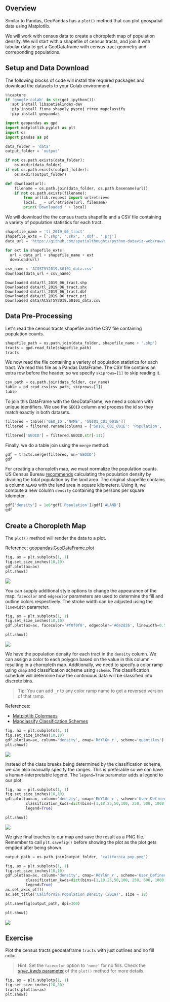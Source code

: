## Overview

Similar to Pandas, GeoPandas has a `plot()` method that can plot geospatial data using Matplotlib.

We will work with census data to create a choropleth map of population density. We will start with a shapefile of census tracts, and join it with tabular data to get a GeoDataframe with census tract geometry and correponding populations. 

## Setup and Data Download

The following blocks of code will install the required packages and download the datasets to your Colab environment.


```python
%%capture
if 'google.colab' in str(get_ipython()):
  !apt install libspatialindex-dev
  !pip install fiona shapely pyproj rtree mapclassify
  !pip install geopandas
```


```python
import geopandas as gpd
import matplotlib.pyplot as plt
import os
import pandas as pd

```


```python
data_folder = 'data'
output_folder = 'output'

if not os.path.exists(data_folder):
    os.mkdir(data_folder)
if not os.path.exists(output_folder):
    os.mkdir(output_folder)
```


```python
def download(url):
    filename = os.path.join(data_folder, os.path.basename(url))
    if not os.path.exists(filename):
        from urllib.request import urlretrieve
        local, _ = urlretrieve(url, filename)
        print('Downloaded ' + local)
```

We will download the the census tracts shapefile and a CSV file containing a variety of population statistics for each tract. 


```python
shapefile_name = 'tl_2019_06_tract'
shapefile_exts = ['.shp', '.shx', '.dbf', '.prj']
data_url = 'https://github.com/spatialthoughts/python-dataviz-web/raw/main/data/census/'

for ext in shapefile_exts:
  url = data_url + shapefile_name + ext
  download(url)

csv_name = 'ACSST5Y2019.S0101_data.csv'
download(data_url + csv_name)

```

    Downloaded data/tl_2019_06_tract.shp
    Downloaded data/tl_2019_06_tract.shx
    Downloaded data/tl_2019_06_tract.dbf
    Downloaded data/tl_2019_06_tract.prj
    Downloaded data/ACSST5Y2019.S0101_data.csv


## Data Pre-Processing

Let's read the census tracts shapefile and the CSV file containing population counts.


```python
shapefile_path = os.path.join(data_folder, shapefile_name + '.shp')
tracts = gpd.read_file(shapefile_path)
tracts
```

We now read the file containing a variety of population statistics for each tract. We read this file as a Pandas DataFrame. The CSV file contains an extra row before the header, so we specify `skiprows=[1]` to skip reading it.


```python
csv_path = os.path.join(data_folder, csv_name)
table = pd.read_csv(csv_path, skiprows=[1])
table
```

To join this DataFrame with the GeoDataFrame, we need a column with unique identifiers. We use the `GEOID` column and process the id so they match exactly in both datasets.


```python
filtered = table[['GEO_ID','NAME', 'S0101_C01_001E']]
filtered = filtered.rename(columns = {'S0101_C01_001E': 'Population', 'GEO_ID': 'GEOID'})

filtered['GEOID'] = filtered.GEOID.str[-11:]
```

Finally, we do a table join using the `merge` method.


```python
gdf = tracts.merge(filtered, on='GEOID')
gdf
```

For creating a choropleth map, we must normalize the population counts. US Census Bureau [recommends](https://www.census.gov/quickfacts/fact/note/US/LND110210) calculating the population density by dividing the total population by the land area. The original shapefile contains a column `ALAND` with the land area in square kilometers. Using it, we compute a new column `density` containing the persons per square kilometer.


```python
gdf['density'] = 1e6*gdf['Population']/gdf['ALAND']
gdf
```

## Create a Choropleth Map

The `plot()` method will render the data to a plot.

Reference: [geopandas.GeoDataFrame.plot](https://geopandas.org/en/stable/docs/reference/api/geopandas.GeoDataFrame.plot.html)


```python
fig, ax = plt.subplots(1, 1)
fig.set_size_inches(10,10)
gdf.plot(ax=ax)
plt.show()
```


    
![](python-dataviz-output/03_creating_maps_files/03_creating_maps_21_0.png)
    


You can supply additional style options to change the appearance of the map. `facecolor` and `edgecolor` parameters are used to determine the fill and outline colors respectively. The stroke width can be adjusted using the `linewidth` parameter.


```python
fig, ax = plt.subplots(1, 1)
fig.set_size_inches(10,10)
gdf.plot(ax=ax, facecolor='#f0f0f0', edgecolor='#de2d26', linewidth=0.5)

plt.show()
```


    
![](python-dataviz-output/03_creating_maps_files/03_creating_maps_23_0.png)
    


We have the population density for each tract in the `density` column. We can assign a color to each polygon based on the value in this column - resulting in a choropleth map. Additionally, we need to specify a color ramp using `cmap` and classification scheme using `scheme`. The classification schedule will determine how the continuous data will be classified into discrete bins.

> Tip: You can add `_r` to any color ramp name to get a **r**eversed version of that ramp.

References: 
- [Matplotlib Colormaps](https://matplotlib.org/stable/tutorials/colors/colormaps.html)
- [Mapclassify Classification Schemes](https://pysal.org/mapclassify/generated/mapclassify.classify.html#mapclassify.classify)


```python
fig, ax = plt.subplots(1, 1)
fig.set_size_inches(10,10)
gdf.plot(ax=ax, column='density', cmap='RdYlGn_r', scheme='quantiles')
plt.show()
```


    
![](python-dataviz-output/03_creating_maps_files/03_creating_maps_25_0.png)
    


Instead of the class breaks being determined by the classification scheme, we can also manually specify the ranges. This is preferable so we can have a human-interpretable legend. The `legend=True` parameter adds a legend to our plot.


```python
fig, ax = plt.subplots(1, 1)
fig.set_size_inches(10,10)
gdf.plot(ax=ax, column='density', cmap='RdYlGn_r', scheme='User_Defined', 
         classification_kwds=dict(bins=[1,10,25,50,100, 250, 500, 1000, 5000]),
         legend=True)

plt.show()
```


    
![](python-dataviz-output/03_creating_maps_files/03_creating_maps_27_0.png)
    


We give final touches to our map and save the result as a PNG file. Remember to call `plt.savefig()` before showing the plot as the plot gets emptied after being shown.


```python
output_path = os.path.join(output_folder, 'california_pop.png')

fig, ax = plt.subplots(1, 1)
fig.set_size_inches(10,10)
gdf.plot(ax=ax, column='density', cmap='RdYlGn_r', scheme='User_Defined', 
         classification_kwds=dict(bins=[1,10,25,50,100, 250, 500, 1000, 5000]),
         legend=True)
ax.set_axis_off()
ax.set_title('California Population Density (2019)', size = 18)

plt.savefig(output_path, dpi=300)

plt.show()
```


    
![](python-dataviz-output/03_creating_maps_files/03_creating_maps_29_0.png)
    


## Exercise

Plot the census tracts geodataframe `tracts` with just outlines and no fill color.

> Hint: Set the `facecolor` option to `'none'` for no fills. Check the [*style_kwds* parameter](https://geopandas.org/en/stable/docs/reference/api/geopandas.GeoDataFrame.plot.html) of the `plot()` method for more details.


```python
fig, ax = plt.subplots(1, 1)
fig.set_size_inches(10,10)
tracts.plot(ax=ax)
plt.show()
```

